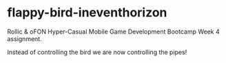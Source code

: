 # flappy-bird-ineventhorizon
 Rollic & oFON Hyper-Casual Mobile Game Development Bootcamp Week 4 assignment.
 
 Instead of controlling the bird we are now controlling the pipes!
